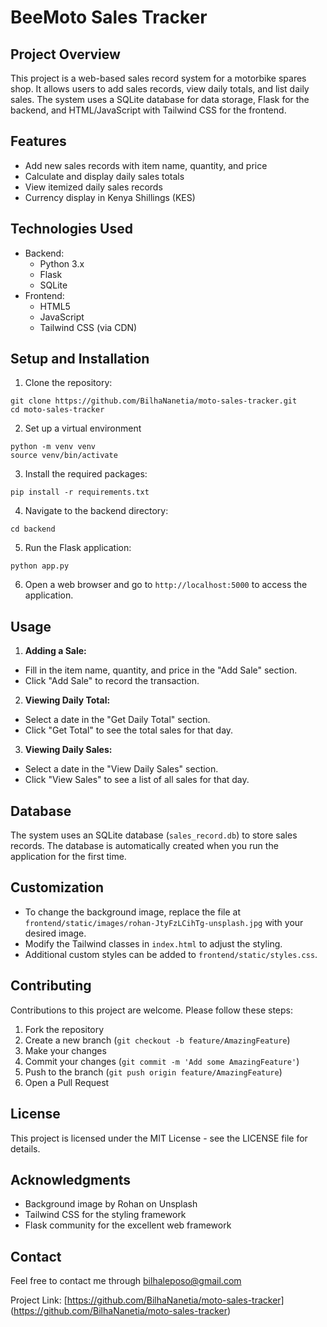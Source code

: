 # BeeMoto Sales Tracker
## Project Overview
This project is a web-based sales record system for a motorbike spares shop. It allows users to add sales records, view daily totals, and list daily sales. The system uses a SQLite database for data storage, Flask for the backend, and HTML/JavaScript with Tailwind CSS for the frontend.
## Features
- Add new sales records with item name, quantity, and price
- Calculate and display daily sales totals
- View itemized daily sales records
- Currency display in Kenya Shillings (KES)
## Technologies Used
- Backend:
  - Python 3.x
  - Flask
  - SQLite
- Frontend:
  - HTML5
  - JavaScript
  - Tailwind CSS (via CDN)
## Setup and Installation
1. Clone the repository:
``` console
git clone https://github.com/BilhaNanetia/moto-sales-tracker.git
cd moto-sales-tracker
```
2. Set up a virtual environment
```console
python -m venv venv
source venv/bin/activate
```
3. Install the required packages:
``` console
pip install -r requirements.txt
```
4. Navigate to the backend directory:
``` console
cd backend
```
5. Run the Flask application:
``` console
python app.py
```
6. Open a web browser and go to `http://localhost:5000` to access the application.
## Usage
1. **Adding a Sale:**
- Fill in the item name, quantity, and price in the "Add Sale" section.
- Click "Add Sale" to record the transaction.
2. **Viewing Daily Total:**
- Select a date in the "Get Daily Total" section.
- Click "Get Total" to see the total sales for that day.
3. **Viewing Daily Sales:**
- Select a date in the "View Daily Sales" section.
- Click "View Sales" to see a list of all sales for that day.
## Database
The system uses an SQLite database (`sales_record.db`) to store sales records. The database is automatically created when you run the application for the first time.
## Customization
- To change the background image, replace the file at `frontend/static/images/rohan-JtyFzLCihTg-unsplash.jpg` with your desired image.
- Modify the Tailwind classes in `index.html` to adjust the styling.
- Additional custom styles can be added to `frontend/static/styles.css`.
## Contributing
Contributions to this project are welcome. Please follow these steps:
1. Fork the repository
2. Create a new branch (`git checkout -b feature/AmazingFeature`)
3. Make your changes
4. Commit your changes (`git commit -m 'Add some AmazingFeature'`)
5. Push to the branch (`git push origin feature/AmazingFeature`)
6. Open a Pull Request
## License
This project is licensed under the MIT License - see the LICENSE file for details.
## Acknowledgments
- Background image by Rohan on Unsplash
- Tailwind CSS for the styling framework
- Flask community for the excellent web framework
## Contact
Feel free to contact me through  bilhaleposo@gmail.com

Project Link: [https://github.com/BilhaNanetia/moto-sales-tracker] (https://github.com/BilhaNanetia/moto-sales-tracker)